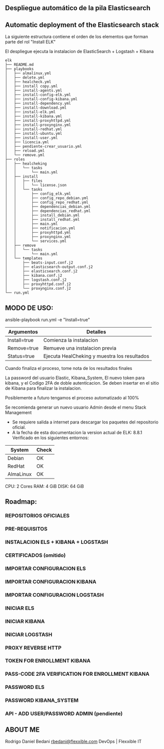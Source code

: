Despliegue automático de la pila Elasticsearch
---
Automatic deployment of the Elasticsearch stack
---
La siguiente estructura contiene el orden de los elementos que forman parte del rol "Install ELK"

El despliegue ejecuta la instalacion de ElasticSearch + Logstash + Kibana

```shell
elk
├── README.md
├── playbooks
│   ├── almalinux.yml
│   ├── delete.yml
│   ├── healcheck.yml
│   ├── install copy.yml
│   ├── install-agents.yml
│   ├── install-config-elk.yml
│   ├── install-config-kibana.yml
│   ├── install-dependency.yml
│   ├── install-download.yml
│   ├── install-elk.yml
│   ├── install-kibana.yml
│   ├── install-proxyhttpd.yml
│   ├── install-proxynginx.yml
│   ├── install-redhat.yml
│   ├── install-ubuntu.yml
│   ├── install-user.yml
│   ├── licencia.yml
│   ├── pendiente-crear_usuario.yml
│   ├── reload.yml
│   └── remove.yml
├── roles
│   ├── healcheking
│   │   └── tasks
│   │       └── main.yml
│   ├── install
│   │   ├── files
│   │   │   └── license.json
│   │   └── tasks
│   │       ├── config_elk.yml
│   │       ├── config_repo_debian.yml
│   │       ├── config_repo_redhat.yml
│   │       ├── dependencias_debian.yml
│   │       ├── dependencias_redhat.yml
│   │       ├── install_debian.yml
│   │       ├── install_redhat.yml
│   │       ├── main.yml
│   │       ├── notificacion.yml
│   │       ├── proxyhttpd.yml
│   │       ├── proxynginx.yml
│   │       └── services.yml
│   ├── remove
│   │   └── tasks
│   │       └── main.yml
│   └── templates
│       ├── beats-input.conf.j2
│       ├── elasticsearch-output.conf.j2
│       ├── elasticsearch.conf.j2
│       ├── kibana.conf.j2
│       ├── logstash.conf.j2
│       ├── proxyhttpd.conf.j2
│       └── proxynginx.conf.j2
└── run.yml
```

MODO DE USO:
---
ansible-playbook run.yml -e "Install=true"

| Argumentos | Detalles |
| --------- | --------- |
| Install=true | Comienza la instalacion |
| Remove=true | Remueve una instalacion previa |
| Status=true | Ejecuta HealCheking y muestra los resultados |

Cuando finaliza el proceso, tome nota de los resultados finales

La password del usuario Elastic, Kibana_System, El nuevo token para kibana, y el Codigo 2FA de doble autenticacion.
Se deben insertar en el sitio de Kibana para finalizar la instalacion.

Posiblemente a futuro tengamos el proceso automatizado al 100%

Se recomienda generar un nuevo usuario Admin desde el menu Stack Management

* Se requiere salida a internet para descargar los paquetes del repositorio oficial.
* A la fecha de esta documentacion la version actual de ELK: 8.8.1
Verificado en los siguientes entornos:

| System | Check |
| ------ | ----- |
| Debian | OK |
| RedHat | OK |
| AlmaLinux | OK |

CPU: 2 Cores
RAM: 4 GiB
DISK: 64 GiB

Roadmap:
---
### REPOSITORIOS OFICIALES
### PRE-REQUISITOS
### INSTALACION ELS + KIBANA + LOGSTASH
### CERTIFICADOS (omitido)
### IMPORTAR CONFIGURACION ELS
### IMPORTAR CONFIGURACION KIBANA
### IMPORTAR CONFIGURACION LOGSTASH
### INICIAR ELS
### INICIAR KIBANA
### INICIAR LOGSTASH
### PROXY REVERSE HTTP
### TOKEN FOR ENROLLMENT KIBANA
### PASS-CODE 2FA VERIFICATION FOR ENROLLMENT KIBANA
### PASSWORD ELS
### PASSWORD KIBANA_SYSTEM
### API - ADD USER/PASSWORD ADMIN (pendiente)

ABOUT ME
---
Rodrigo Daniel Bedani
rbedani@flexxible.com
DevOps | Flexxible IT
